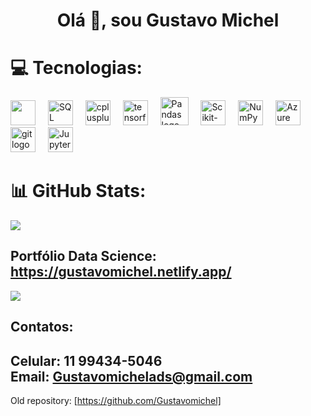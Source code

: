 <h1 align="center">Olá 👋, sou Gustavo Michel</h1>


# 💻 Tecnologias:
<div align="left">
  <img src="https://cdn.jsdelivr.net/gh/devicons/devicon@latest/icons/python/python-original.svg" height="40" />  
  <img width="12" />
  <img src="https://cdn.jsdelivr.net/gh/devicons/devicon@latest/icons/azuresqldatabase/azuresqldatabase-original.svg" height="40" alt="SQL logo"/>
  <img width="12" />
  <img src="https://skillicons.dev/icons?i=cpp" height="40" alt="cplusplus logo"/>
  <img width="12" />
  <img src="https://cdn.jsdelivr.net/gh/devicons/devicon/icons/tensorflow/tensorflow-original.svg" height="40" alt="tensorflow logo"/>
  <img width="12" />
  <img src="https://cdn.jsdelivr.net/gh/devicons/devicon@latest/icons/pandas/pandas-original-wordmark.svg" height="45" alt="Pandas logo"/>
  <img width="12" />
  <img src="https://cdn.jsdelivr.net/gh/devicons/devicon@latest/icons/scikitlearn/scikitlearn-original.svg" height="40" alt="Scikit-learn logo"/>
  <img width="12" />
  <img src="https://cdn.jsdelivr.net/gh/devicons/devicon@latest/icons/numpy/numpy-plain.svg" height="40" alt="NumPy logo" />
  <img width="12" />
  <img src="https://cdn.jsdelivr.net/gh/devicons/devicon@latest/icons/azure/azure-original.svg" height="40" alt="Azure logo"/>
  <img width="12" />
  <img src="https://cdn.jsdelivr.net/gh/devicons/devicon/icons/git/git-original.svg" height="40" alt="git logo"/>
  <img width="12" />
  <img src="https://cdn.jsdelivr.net/gh/devicons/devicon@latest/icons/jupyter/jupyter-original-wordmark.svg" height="40" alt="Jupyter logo"  /> 
  <img width="12" />
<!--   <img src=https://img.shields.io/badge/Kaggle-035a7d?style=for-the-badge&logo=kaggle&logoColor=white" height="30" alt="kaggle logo"  /> -->
</div>

# 📊 GitHub Stats:
![](https://github-readme-stats.vercel.app/api/top-langs/?username=Gustavo-michel&theme=dracula&hide_border=false&include_all_commits=false&count_private=false&layout=compact)


Portfólio Data Science: https://gustavomichel.netlify.app/
---
[![](https://visitcount.itsvg.in/api?id=Gustavo-michel&icon=0&color=12)](https://visitcount.itsvg.in)

## Contatos:
Celular: 11 99434-5046 <br>
Email: Gustavomichelads@gmail.com
---
Old repository: [https://github.com/Gustavomichel]
